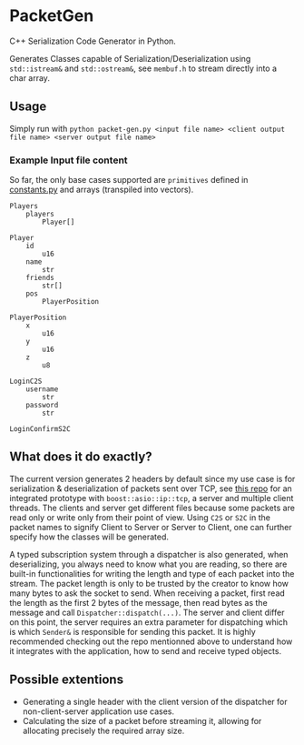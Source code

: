# PacketGen
C++ Serialization Code Generator in Python.

Generates Classes capable of Serialization/Deserialization using `std::istream&` and `std::ostream&`, see `membuf.h` to stream directly into a char array.

## Usage

Simply run with `python packet-gen.py <input file name> <client output file name> <server output file name>`

### Example Input file content

So far, the only base cases supported are `primitives` defined in [constants.py](https://github.com/BrunoC-L/) and arrays (transpiled into vectors).

```
Players
	players
		Player[]

Player
	id
		u16
	name
		str
    friends
        str[]
	pos
		PlayerPosition

PlayerPosition
	x
		u16
	y
		u16
	z
		u8
    
LoginC2S
    username
        str
    password
        str

LoginConfirmS2C
```

## What does it do exactly?

The current version generates 2 headers by default since my use case is for serialization & deserialization of packets sent over TCP, see [this repo](https://github.com/BrunoC-L) for an integrated prototype with `boost::asio::ip::tcp`, a server and multiple client threads. The clients and server get different files because some packets are read only or write only from their point of view. Using `C2S` or `S2C` in the packet names to signify Client to Server or Server to Client, one can further specify how the classes will be generated.

A typed subscription system through a dispatcher is also generated, when deserializing, you always need to know what you are reading, so there are built-in functionalities for writing the length and type of each packet into the stream. The packet length is only to be trusted by the creator to know how many bytes to ask the socket to send. When receiving a packet, first read the length as the first 2 bytes of the message, then read <length> bytes as the message and call `Dispatcher::dispatch(...)`. The server and client differ on this point, the server requires an extra parameter for dispatching which is which `Sender&` is responsible for sending this packet. It is highly recommended checking out the repo mentionned above to understand how it integrates with the application, how to send and receive typed objects.

## Possible extentions

- Generating a single header with the client version of the dispatcher for non-client-server application use cases.
- Calculating the size of a packet before streaming it, allowing for allocating precisely the required array size.
